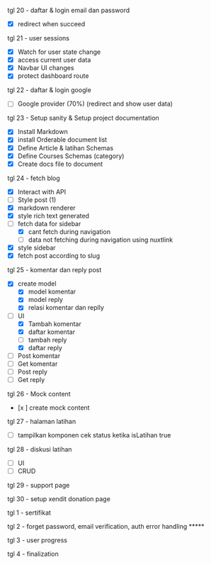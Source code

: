 
tgl 20 - daftar & login email dan password 
  - [x] redirect when succeed 

tgl 21 - user sessions
  - [x] Watch for user state change
  - [x] access current user data
  - [x] Navbar UI changes
  - [x] protect dashboard route

tgl 22 - daftar & login google
  -  [ ] Google provider (70%) (redirect and show user data)

tgl 23 - Setup sanity & Setup project documentation
  - [x] Install Markdown
  - [x] install Orderable document list
  - [x] Define Article & latihan Schemas
  - [x] Define Courses Schemas (category)
  - [x] Create docs file to document

tgl 24 - fetch blog
  - [x] Interact with API
  - [ ] Style post (1)
   - [x] markdown renderer
   - [x] style rich text generated
   - [ ] fetch data for sidebar
     - [x] cant fetch during navigation
     - [ ] data not fetching during navigation using nuxtlink
   - [x] style sidebar
  - [x] fetch post according to slug

tgl 25 - komentar dan reply post
  - [x] create model
    - [x] model komentar
    - [x] model reply
    - [x] relasi komentar dan replly
  - [ ] UI
    - [x] Tambah komentar
    - [x] daftar komentar
    - [ ] tambah reply
    - [x] daftar reply
  - [ ] Post komentar
  - [ ] Get komentar
  - [ ] Post reply 
  - [ ] Get reply

tgl 26 - Mock content
  - [x ] create mock content

tgl 27 - halaman latihan
  - [ ] tampilkan komponen cek status ketika isLatihan true

tgl 28 - diskusi latihan
  - [ ] UI
  - [ ] CRUD

tgl 29 - support page

tgl 30 - setup xendit donation page

tgl 1 - sertifikat

tgl 2 - forget password, email verification, auth error handling *****

tgl 3 - user progress

tgl 4 - finalization